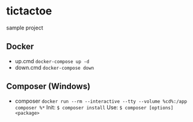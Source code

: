 # tictactoe
sample project

## Docker
- up.cmd `docker-compose up -d`
- down.cmd `docker-compose down`

## Composer (Windows)
- composer `docker run --rm --interactive --tty --volume %cd%:/app composer %*`
Init: `$ composer install`
Use: `$ composer [options] <package>`